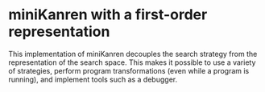 # miniKanren with a first-order representation

This implementation of miniKanren decouples the search strategy from the representation of the search space.  This makes it possible to use a variety of strategies, perform program transformations (even while a program is running), and implement tools such as a debugger.
